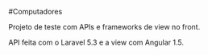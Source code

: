 #Computadores

Projeto de teste com APIs e frameworks de view no front.

API feita com o Laravel 5.3 e a view com Angular 1.5.